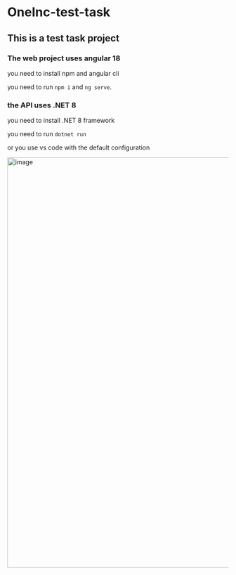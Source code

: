 # OneInc-test-task

## This is a test task project

### The web project uses angular 18
  you need to install npm and angular cli
  
  you need to run `npm i` and `ng serve`. 

### the API uses .NET 8
  you need to install .NET 8 framework

  you need to run `dotnet run` 
  
  or you use vs code with the default configuration

  <img width="935" alt="image" src="https://github.com/user-attachments/assets/7824f78a-eaec-4bd6-b6f9-a6cdb902b319">


  
